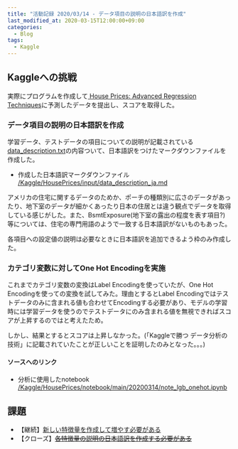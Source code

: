 ```yaml
---
title: "活動記録 2020/03/14 - データ項目の説明の日本語訳を作成"
last_modified_at: 2020-03-15T12:00:00+09:00
categories:
  - Blog
tags:
  - Kaggle
---
```


## Kaggleへの挑戦
実際にプログラムを作成して[
House Prices: Advanced Regression Techniques](https://www.kaggle.com/c/house-prices-advanced-regression-techniques/overview)に予測したデータを提出し、スコアを取得した。  

### データ項目の説明の日本語訳を作成
学習データ、テストデータの項目についての説明が記載されている[data_description.txt](https://github.com/CodeSeterpie/CodeSeterpie/blob/develop/Kaggle/HousePrices/input/data_description.txt)の内容ついて、日本語訳をつけたマークダウンファイルを作成した。

* 作成した日本語訳マークダウンファイル  
[/Kaggle/HousePrices/input/data_description_ja.md](https://github.com/CodeSeterpie/CodeSeterpie/blob/develop/Kaggle/HousePrices/input/data_description_ja.md)

アメリカの住宅に関するデータのためか、ポーチの種類別に広さのデータがあったり、地下室のデータが細かくあったり日本の住居とは違う観点でデータを取得している感じがした。また、BsmtExposure(地下室の露出の程度を表す項目?)等については、住宅の専門用語のようで一致する日本語訳がないものもあった。

各項目への設定値の説明は必要なときに日本語訳を追加できるよう枠のみ作成した。

### カテゴリ変数に対してOne Hot Encodingを実施
これまでカテゴリ変数の変換はLabel Encodingを使っていたが、One Hot Encodingを使っての変換を試してみた。理由とするとLabel Encodingではテストデータのみに含まれる値も合わせてEncodingする必要があり、モデルの学習時には学習データを使うのでテストデータにのみ含まれる値を無視できればスコアが上昇するのではと考えたため。

しかし、結果とするとスコアは上昇しなかった。(「Kaggleで勝つ データ分析の技術」に記載されていたことが正しいことを証明したのみとなった。。。)

#### ソースへのリンク
* 分析に使用したnotebook  
[/Kaggle/HousePrices/notebook/main/20200314/note_lgb_onehot.ipynb](https://github.com/CodeSeterpie/CodeSeterpie/blob/develop/Kaggle/HousePrices/notebook/main/20200314/note_lgb_onehot.ipynb)

## 課題
* 【継続】[新しい特徴量を作成して増やす必要がある](https://github.com/CodeSeterpie/CodeSeterpie/issues/39)
* 【クローズ】[~~各特徴量の説明の日本語訳を作成する必要がある~~](https://github.com/CodeSeterpie/CodeSeterpie/issues/40)
